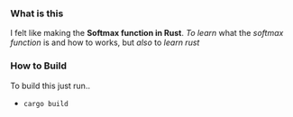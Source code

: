 ### What is this
I felt like making the **Softmax function in Rust**.
*To learn* what the *softmax function* is and how to works, but *also* to *learn rust*

### How to Build
To build this just run..
- `cargo build`
